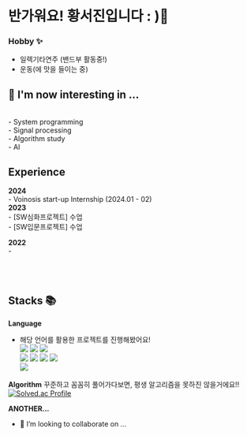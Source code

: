 # 반가워요! 황서진입니다 : )👋

### Hobby ✨
- 일렉기타연주 (밴드부 활동중!) <br>
- 운동(에 맛을 들이는 중)

## 🌱 I'm now interesting in ...
<br> - System programming
<br> - Signal processing
<br> - Algorithm study 
<br> - AI

## Experience
**2024**
<br> - Voinosis start-up Internship (2024.01 - 02)
<br>
**2023**
<br> - [SW심화프로젝트] 수업
<br> - [SW입문프로젝트] 수업
<br>

**2022**
<br> - 


<br><br>
## Stacks 📚
**Language**
- 해당 언어를 활용한 프로젝트를 진행해봤어요! <br>
  <img src="https://img.shields.io/badge/java-007396?style=for-the-badge&logo=java&logoColor=white"> 
  <img src="https://img.shields.io/badge/c++-00599C?style=for-the-badge&logo=c%2B%2B&logoColor=white">
  <img src="https://img.shields.io/badge/python-3776AB?style=for-the-badge&logo=python&logoColor=white"> 
  <br>
  <img src="https://img.shields.io/badge/html5-E34F26?style=for-the-badge&logo=html5&logoColor=white"> 
  <img src="https://img.shields.io/badge/css-1572B6?style=for-the-badge&logo=css3&logoColor=white"> 
  <img src="https://img.shields.io/badge/javascript-F7DF1E?style=for-the-badge&logo=javascript&logoColor=black"> 
  <img src="https://img.shields.io/badge/jquery-0769AD?style=for-the-badge&logo=jquery&logoColor=white">
  <br>
  <img src="https://img.shields.io/badge/unity-FFFFFF?style=for-the-badge&logo=Unity&logoColor=black">


**Algorithm** 
꾸준하고 꼼꼼히 풀어가다보면, 평생 알고리즘을 못하진 않을거에요!! 
[![Solved.ac Profile](http://mazassumnida.wtf/api/v2/generate_badge?boj=hsj3151120)](https://solved.ac/hsj3151120/)

**ANOTHER...**
- 👯 I’m looking to collaborate on ...
  
<!--
**sj030/sj030** is a  _special_ ✨ repository because its `README.md` (this file) appears on your GitHub profile.

<div align=center><h1>📚 STACKS</h1></div>
<div align=center> 
  <img src="https://img.shields.io/badge/mysql-4479A1?style=for-the-badge&logo=mysql&logoColor=white"> 
  <img src="https://img.shields.io/badge/-C%23-000000?style=for-the-badge&logo=Csharp&logoColor=white">
</div>
Here are some ideas to get you started:
- I'm now interesting in ... 
  SLAM
  blog
  tor browser 
- 👯 I’m looking to collaborate on ...

- 🌱 I’m currently learning ...
  flutter

- 🔭 I’m currently working on ...
- 🌱 I’m currently learning ...
  - computer architecture
  - probability and statics
- 👯 I’m looking to collaborate on ...
- 🤔 I’m looking for help with ...
- 💬 Ask me about ...
- 📫 How to reach me: ...
- 😄 Pronouns: ...
- ⚡ Fun fact: ...
-->
